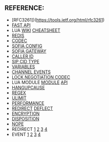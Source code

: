## REFERENCE:
* [RFC3261])(https://tools.ietf.org/html/rfc3261)
* [FAST API](https://fastapi.tiangolo.com/)
* LUA [WIKI](https://en.wikipedia.org/wiki/Lua_(programming_language)) [CHEATSHEET](https://devhints.io/luas)
* [REDIS](https://redis.io/commands/)
* [CODEC](https://freeswitch.org/confluence/display/FREESWITCH/Codec+Negotiation)
* [SOFIA CONFIG](https://freeswitch.org/confluence/display/FREESWITCH/Sofia+Configuration+Files)
* [SOFIA GATEWAY](https://freeswitch.org/confluence/display/FREESWITCH/Gateways+Configuration)
* [CALLER ID](https://freeswitch.org/confluence/display/FREESWITCH/Caller+ID+Privacy)
* [SIP CID TYPE](https://freeswitch.org/confluence/display/FREESWITCH/sip_cid_type)
* [VARIABLES](https://freeswitch.org/confluence/display/FREESWITCH/Variables+Master+List#VariablesMasterList-originate_timeout)
* [CHANNEL EVENTS](https://freeswitch.org/confluence/display/FREESWITCH/Event+List)
* [LOCK NEGOTIATION CODEC](https://freeswitch.org/confluence/display/FREESWITCH/How+To%27s)
* LUA MODULE [MODULE](https://freeswitch.org/confluence/display/FREESWITCH/mod_lua) [API](https://freeswitch.org/confluence/display/FREESWITCH/Lua+API+Reference)
* [HANGUPCAUSE](https://freeswitch.org/confluence/display/FREESWITCH/Hangup+Cause+Code+Table)
* [REGEX](https://freeswitch.org/confluence/display/FREESWITCH/Regular+Expression)
* [ULIMIT](https://unix.stackexchange.com/questions/345595/how-to-set-ulimits-on-service-with-systemd)
* [PERFORMANCE](https://freeswitch.org/confluence/display/FREESWITCH/Performance+Testing+and+Configurations)
* [REDIRECT](https://freeswitch.org/confluence/display/FREESWITCH/mod_dptools%3A+redirect) [DEFLECT](https://freeswitch.org/confluence/display/FREESWITCH/mod_dptools%3A+deflect)
* [ENCRYPTION](https://freeswitch.org/confluence/display/FREESWITCH/SIP+TLS) 
* [DISPOSITION](https://freeswitch.org/confluence/display/FREESWITCH/sip_hangup_disposition)
* [NOPE](sip-options-respond-503-on-busy)
* REDIRECT [1](https://lists.freeswitch.org/pipermail/freeswitch-users/2014-April/104725.html) [2](https://freeswitch.org/confluence/display/FREESWITCH/Handling+SIP+Redirect) [3](https://freeswitch.org/confluence/display/FREESWITCH/mod_dptools%3A+redirect) [4](https://wiki.freepbx.org/display/SBC/SIP+Redirect+Routing)
* EVENT [1](https://freeswitch.org/confluence/display/FREESWITCH/mod_lua#Event_Hooks) [2](https://freeswitch.org/confluence/display/FREESWITCH/Channel+States)
[3](https://freeswitch.org/confluence/display/FREESWITCH/Event+List#EventList-1.20CHANNEL_ORIGINATEevent) [4](https://freeswitch.org/confluence/display/FREESWITCH/mod_commands)
